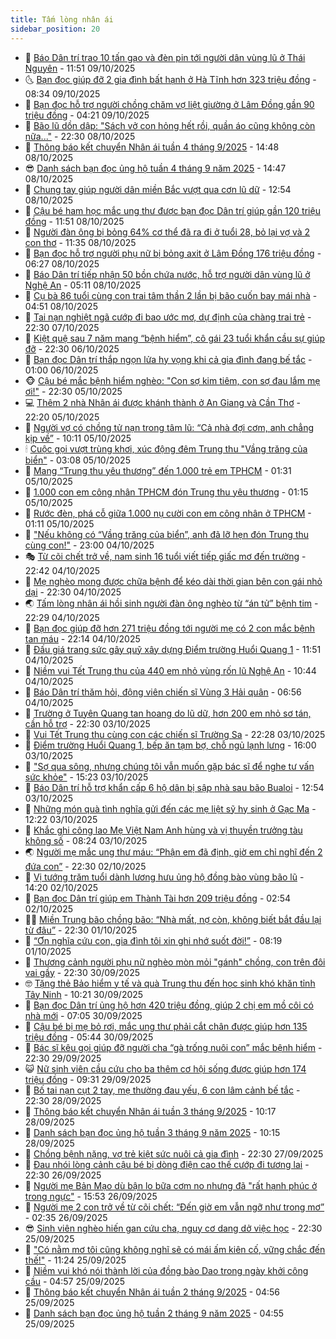 ```yaml
---
title: Tấm lòng nhân ái
sidebar_position: 20
---
```


<!-- dantri-tam-long-nhan-ai:START -->
- 🌝 [Báo Dân trí trao 10 tấn gạo và đèn pin tới người dân vùng lũ ở Thái Nguyên](https://dantri.com.vn/tam-long-nhan-ai/bao-dan-tri-trao-10-tan-gao-va-den-pin-toi-nguoi-dan-vung-lu-o-thai-nguyen-20251009175632538.htm) - 11:51 09/10/2025
- 🌜 [Bạn đọc giúp đỡ 2 gia đình bất hạnh ở Hà Tĩnh hơn 323 triệu đồng](https://dantri.com.vn/tam-long-nhan-ai/ban-doc-giup-do-2-gia-dinh-bat-hanh-o-ha-tinh-hon-323-trieu-dong-20251009143634325.htm) - 08:34 09/10/2025
- 👀 [Bạn đọc hỗ trợ người chồng chăm vợ liệt giường ở Lâm Đồng gần 90 triệu đồng](https://dantri.com.vn/tam-long-nhan-ai/ban-doc-ho-tro-nguoi-chong-cham-vo-liet-giuong-o-lam-dong-gan-90-trieu-dong-20251009093449995.htm) - 04:21 09/10/2025
- 🚀 [Bão lũ dồn dập: &quot;Sách vở con hỏng hết rồi, quần áo cũng không còn nữa...&quot;](https://dantri.com.vn/tam-long-nhan-ai/bao-lu-don-dap-sach-vo-con-hong-het-roi-quan-ao-cung-khong-con-nua-20251007160323086.htm) - 22:30 08/10/2025
- 🦅 [Thông báo kết chuyển Nhân ái tuần 4 tháng 9/2025](https://dantri.com.vn/tam-long-nhan-ai/thong-bao-ket-chuyen-nhan-ai-tuan-4-thang-92025-20251008204535959.htm) - 14:48 08/10/2025
- 😎 [Danh sách bạn đọc ủng hộ tuần 4 tháng 9 năm 2025](https://dantri.com.vn/tam-long-nhan-ai/danh-sach-ban-doc-ung-ho-tuan-4-thang-9-nam-2025-20251008204137288.htm) - 14:47 08/10/2025
- 🎡 [Chung tay giúp người dân miền Bắc vượt qua cơn lũ dữ](https://dantri.com.vn/tam-long-nhan-ai/chung-tay-giup-nguoi-dan-mien-bac-vuot-qua-con-lu-du-20251008120842323.htm) - 12:54 08/10/2025
- 🌮 [Cậu bé ham học mắc ung thư được bạn đọc Dân trí giúp gần 120 triệu đồng](https://dantri.com.vn/tam-long-nhan-ai/cau-be-ham-hoc-mac-ung-thu-duoc-ban-doc-dan-tri-giup-gan-120-trieu-dong-20251008120642988.htm) - 11:51 08/10/2025
- 💼 [Người đàn ông bị bỏng 64% cơ thể đã ra đi ở tuổi 28, bỏ lại vợ và 2 con thơ](https://dantri.com.vn/tam-long-nhan-ai/nguoi-dan-ong-bi-bong-64-co-the-da-ra-di-o-tuoi-28-bo-lai-vo-va-2-con-tho-20251008162622812.htm) - 11:35 08/10/2025
- 🎊 [Bạn đọc hỗ trợ người phụ nữ bị bỏng axit ở Lâm Đồng 176 triệu đồng](https://dantri.com.vn/tam-long-nhan-ai/ban-doc-ho-tro-nguoi-phu-nu-bi-bong-axit-o-lam-dong-176-trieu-dong-20251007165447778.htm) - 06:27 08/10/2025
- 📝 [Báo Dân trí tiếp nhận 50 bồn chứa nước, hỗ trợ người dân vùng lũ ở Nghệ An](https://dantri.com.vn/tam-long-nhan-ai/bao-dan-tri-tiep-nhan-50-bon-chua-nuoc-ho-tro-nguoi-dan-vung-lu-o-nghe-an-20251008110539405.htm) - 05:11 08/10/2025
- 🤗 [Cụ bà 86 tuổi cùng con trai tâm thần 2 lần bị bão cuốn bay mái nhà](https://dantri.com.vn/tam-long-nhan-ai/cu-ba-86-tuoi-cung-con-trai-tam-than-2-lan-bi-bao-cuon-bay-mai-nha-20251008074745796.htm) - 04:51 08/10/2025
- 🌈 [Tai nạn nghiệt ngã cướp đi bao ước mơ, dự định của chàng trai trẻ](https://dantri.com.vn/tam-long-nhan-ai/tai-nan-nghiet-nga-cuop-di-bao-uoc-mo-du-dinh-cua-chang-trai-tre-20251006210519973.htm) - 22:30 07/10/2025
- 🌝 [Kiệt quệ sau 7 năm mang “bệnh hiểm”, cô gái 23 tuổi khẩn cầu sự giúp đỡ](https://dantri.com.vn/tam-long-nhan-ai/kiet-que-sau-7-nam-mang-benh-hiem-co-gai-23-tuoi-khan-cau-su-giup-do-20251005142230735.htm) - 22:30 06/10/2025
- 🦒 [Bạn đọc Dân trí thắp ngọn lửa hy vọng khi cả gia đình đang bế tắc](https://dantri.com.vn/tam-long-nhan-ai/ban-doc-dan-tri-thap-ngon-lua-hy-vong-khi-ca-gia-dinh-dang-be-tac-20251004225058424.htm) - 01:00 06/10/2025
- 🐵 [Cậu bé mắc bệnh hiểm nghèo: &quot;Con sợ kim tiêm, con sợ đau lắm mẹ ơi!&quot;](https://dantri.com.vn/tam-long-nhan-ai/cau-be-mac-benh-hiem-ngheo-con-so-kim-tiem-con-so-dau-lam-me-oi-20251003140057790.htm) - 22:30 05/10/2025
- 💻 [Thêm 2 nhà Nhân ái được khánh thành ở An Giang và Cần Thơ](https://dantri.com.vn/tam-long-nhan-ai/them-2-nha-nhan-ai-duoc-khanh-thanh-o-an-giang-va-can-tho-20251005200515132.htm) - 22:20 05/10/2025
- 🦆 [Người vợ có chồng tử nạn trong tâm lũ: “Cả nhà đợi cơm, anh chẳng kịp về”](https://dantri.com.vn/tam-long-nhan-ai/nguoi-vo-co-chong-tu-nan-trong-tam-lu-ca-nha-doi-com-anh-chang-kip-ve-20251005162238477.htm) - 10:11 05/10/2025
- 🕯 [Cuộc gọi vượt trùng khơi, xúc động đêm Trung thu &quot;Vầng trăng của biển&quot;](https://dantri.com.vn/tam-long-nhan-ai/cuoc-goi-vuot-trung-khoi-xuc-dong-dem-trung-thu-vang-trang-cua-bien-20251005084153367.htm) - 03:08 05/10/2025
- 🤩 [Mang “Trung thu yêu thương” đến 1.000 trẻ em TPHCM](https://dantri.com.vn/tam-long-nhan-ai/mang-trung-thu-yeu-thuong-den-1000-tre-em-tphcm-20251004222441581.htm) - 01:31 05/10/2025
- 🎡 [1.000 con em công nhân TPHCM đón Trung thu yêu thương](https://dantri.com.vn/doi-song/1000-con-em-cong-nhan-tphcm-don-trung-thu-yeu-thuong-20251005040119276.htm) - 01:15 05/10/2025
- 🤠 [Rước đèn, phá cỗ giữa 1.000 nụ cười con em công nhân ở TPHCM](https://dantri.com.vn/doi-song/ruoc-den-pha-co-giua-1000-nu-cuoi-con-em-cong-nhan-o-tphcm-20251004233736332.htm) - 01:11 05/10/2025
- 🌋 [&quot;Nếu không có “Vầng trăng của biển”, anh đã lỡ hẹn đón Trung thu cùng con!&quot;](https://dantri.com.vn/tam-long-nhan-ai/neu-khong-co-vang-trang-cua-bien-anh-da-lo-hen-don-trung-thu-cung-con-20251005023504205.htm) - 23:00 04/10/2025
- 🎭 [Từ cõi chết trở về, nam sinh 16 tuổi viết tiếp giấc mơ đến trường](https://dantri.com.vn/tam-long-nhan-ai/tu-coi-chet-tro-ve-nam-sinh-16-tuoi-viet-tiep-giac-mo-den-truong-20251004184633309.htm) - 22:42 04/10/2025
- 🤠 [Mẹ nghèo mong được chữa bệnh để kéo dài thời gian bên con gái nhỏ dại](https://dantri.com.vn/tam-long-nhan-ai/me-ngheo-mong-duoc-chua-benh-de-keo-dai-thoi-gian-ben-con-gai-nho-dai-20250925232212560.htm) - 22:30 04/10/2025
- 🌏 [Tấm lòng nhân ái hồi sinh người đàn ông nghèo từ “án tử” bệnh tim](https://dantri.com.vn/tam-long-nhan-ai/tam-long-nhan-ai-hoi-sinh-nguoi-dan-ong-ngheo-tu-an-tu-benh-tim-20251004163523828.htm) - 22:29 04/10/2025
- 🚀 [Bạn đọc giúp đỡ hơn 271 triệu đồng tới người mẹ có 2 con mắc bệnh tan máu](https://dantri.com.vn/tam-long-nhan-ai/ban-doc-giup-do-hon-271-trieu-dong-toi-nguoi-me-co-2-con-mac-benh-tan-mau-20251004171931819.htm) - 22:14 04/10/2025
- 🚀 [Đấu giá trang sức gây quỹ xây dựng Điểm trường Huổi Quang 1](https://dantri.com.vn/tam-long-nhan-ai/dau-gia-trang-suc-gay-quy-xay-dung-diem-truong-huoi-quang-1-20251004170217589.htm) - 11:51 04/10/2025
- 👹 [Niềm vui Tết Trung thu của 440 em nhỏ vùng rốn lũ Nghệ An](https://dantri.com.vn/tam-long-nhan-ai/niem-vui-tet-trung-thu-cua-440-em-nho-vung-ron-lu-nghe-an-20251004150621538.htm) - 10:44 04/10/2025
- 🫶 [Báo Dân trí thăm hỏi, động viên chiến sĩ Vùng 3 Hải quân](https://dantri.com.vn/tam-long-nhan-ai/bao-dan-tri-tham-hoi-dong-vien-chien-si-vung-3-hai-quan-20251004111034507.htm) - 06:56 04/10/2025
- 🐻 [Trường ở Tuyên Quang tan hoang do lũ dữ, hơn 200 em nhỏ sơ tán, cần hỗ trợ](https://dantri.com.vn/tam-long-nhan-ai/truong-o-tuyen-quang-tan-hoang-do-lu-du-hon-200-em-nho-so-tan-can-ho-tro-20251003230515092.htm) - 22:30 03/10/2025
- 🌋 [Vui Tết Trung thu cùng con các chiến sĩ Trường Sa](https://dantri.com.vn/tam-long-nhan-ai/vui-tet-trung-thu-cung-con-cac-chien-si-truong-sa-20251003234001422.htm) - 22:28 03/10/2025
- 🧰 [Điểm trường Huổi Quang 1, bếp ăn tạm bợ, chỗ ngủ lạnh lưng](https://dantri.com.vn/tam-long-nhan-ai/diem-truong-huoi-quang-1-bep-an-tam-bo-cho-ngu-lanh-lung-20251004005949425.htm) - 16:00 03/10/2025
- 💄 [&quot;Sợ qua sông, nhưng chúng tôi vẫn muốn gặp bác sĩ để nghe tư vấn sức khỏe&quot;](https://dantri.com.vn/tam-long-nhan-ai/so-qua-song-nhung-chung-toi-van-muon-gap-bac-si-de-nghe-tu-van-suc-khoe-20251003164456901.htm) - 15:23 03/10/2025
- 🌝 [Báo Dân trí hỗ trợ khẩn cấp 6 hộ dân bị sập nhà sau bão Bualoi](https://dantri.com.vn/tam-long-nhan-ai/bao-dan-tri-ho-tro-khan-cap-6-ho-dan-bi-sap-nha-sau-bao-bualoi-20251003154228001.htm) - 12:54 03/10/2025
- 🔭 [Những món quà tình nghĩa gửi đến các mẹ liệt sỹ hy sinh ở Gạc Ma](https://dantri.com.vn/tam-long-nhan-ai/nhung-mon-qua-tinh-nghia-gui-den-cac-me-liet-sy-hy-sinh-o-gac-ma-20251003183409141.htm) - 12:22 03/10/2025
- 🦒 [Khắc ghi công lao Mẹ Việt Nam Anh hùng và vị thuyền trưởng tàu không số](https://dantri.com.vn/tam-long-nhan-ai/khac-ghi-cong-lao-me-viet-nam-anh-hung-va-vi-thuyen-truong-tau-khong-so-20251003143355403.htm) - 08:24 03/10/2025
- 🌏 [Người mẹ mắc ung thư máu: “Phận em đã định, giờ em chỉ nghĩ đến 2 đứa con”](https://dantri.com.vn/tam-long-nhan-ai/nguoi-me-mac-ung-thu-mau-phan-em-da-dinh-gio-em-chi-nghi-den-2-dua-con-20251001151211907.htm) - 22:30 02/10/2025
- 🦣 [Vị tướng trăm tuổi dành lương hưu ủng hộ đồng bào vùng bão lũ](https://dantri.com.vn/tam-long-nhan-ai/vi-tuong-tram-tuoi-danh-luong-huu-ung-ho-dong-bao-vung-bao-lu-20251002193853438.htm) - 14:20 02/10/2025
- 🤗 [Bạn đọc Dân trí giúp em Thành Tài hơn 209 triệu đồng](https://dantri.com.vn/tam-long-nhan-ai/ban-doc-dan-tri-giup-em-thanh-tai-hon-209-trieu-dong-20251001122540510.htm) - 02:54 02/10/2025
- 🧑‍🏫 [Miền Trung bão chồng bão: “Nhà mất, nợ còn, không biết bắt đầu lại từ đâu”](https://dantri.com.vn/tam-long-nhan-ai/mien-trung-bao-chong-bao-nha-mat-no-con-khong-biet-bat-dau-lai-tu-dau-20251001161142736.htm) - 22:30 01/10/2025
- 🤠 [“Ơn nghĩa cứu con, gia đình tôi xin ghi nhớ suốt đời!”](https://dantri.com.vn/tam-long-nhan-ai/on-nghia-cuu-con-gia-dinh-toi-xin-ghi-nho-suot-doi-20251001123617308.htm) - 08:19 01/10/2025
- 🦆 [Thương cảnh người phụ nữ nghèo mòn mỏi &quot;gánh&quot; chồng, con trên đôi vai gầy](https://dantri.com.vn/tam-long-nhan-ai/thuong-canh-nguoi-phu-nu-ngheo-mon-moi-ganh-chong-con-tren-doi-vai-gay-20250920225906536.htm) - 22:30 30/09/2025
- 🤓 [Tặng thẻ Bảo hiểm y tế và quà Trung thu đến học sinh khó khăn tỉnh Tây Ninh](https://dantri.com.vn/tam-long-nhan-ai/tang-the-bao-hiem-y-te-va-qua-trung-thu-den-hoc-sinh-kho-khan-tinh-tay-ninh-20250930130129472.htm) - 10:21 30/09/2025
- 🫶 [Bạn đọc Dân trí ủng hộ hơn 420 triệu đồng, giúp 2 chị em mồ côi có nhà mới](https://dantri.com.vn/tam-long-nhan-ai/ban-doc-dan-tri-ung-ho-hon-420-trieu-dong-giup-2-chi-em-mo-coi-co-nha-moi-20250929202424096.htm) - 07:05 30/09/2025
- 🎊 [Cậu bé bị mẹ bỏ rơi, mắc ung thư phải cắt chân được giúp hơn 135 triệu đồng](https://dantri.com.vn/tam-long-nhan-ai/cau-be-bi-me-bo-roi-mac-ung-thu-phai-cat-chan-duoc-giup-hon-135-trieu-dong-20250930085653933.htm) - 05:44 30/09/2025
- 🦏 [Bác sĩ kêu gọi giúp đỡ người cha “gà trống nuôi con” mắc bệnh hiểm](https://dantri.com.vn/tam-long-nhan-ai/bac-si-keu-goi-giup-do-nguoi-cha-ga-trong-nuoi-con-mac-benh-hiem-20250929173708068.htm) - 22:30 29/09/2025
- 😺 [Nữ sinh viên cầu cứu cho ba thêm cơ hội sống được giúp hơn 174 triệu đồng](https://dantri.com.vn/tam-long-nhan-ai/nu-sinh-vien-cau-cuu-cho-ba-them-co-hoi-song-duoc-giup-hon-174-trieu-dong-20250929144421179.htm) - 09:31 29/09/2025
- 🥰 [Bố tai nạn cụt 2 tay, mẹ thường đau yếu, 6 con lâm cảnh bế tắc](https://dantri.com.vn/tam-long-nhan-ai/bo-tai-nan-cut-2-tay-me-thuong-dau-yeu-6-con-lam-canh-be-tac-20250922165910879.htm) - 22:30 28/09/2025
- 🚀 [Thông báo kết chuyển Nhân ái tuần 3 tháng 9/2025](https://dantri.com.vn/tam-long-nhan-ai/thong-bao-ket-chuyen-nhan-ai-tuan-3-thang-92025-20250928141946910.htm) - 10:17 28/09/2025
- 🌁 [Danh sách bạn đọc ủng hộ tuần 3 tháng 9 năm 2025](https://dantri.com.vn/tam-long-nhan-ai/danh-sach-ban-doc-ung-ho-tuan-3-thang-9-nam-2025-20250928141442102.htm) - 10:15 28/09/2025
- 🚀 [Chồng bệnh nặng, vợ trẻ kiệt sức nuôi cả gia đình](https://dantri.com.vn/tam-long-nhan-ai/chong-benh-nang-vo-tre-kiet-suc-nuoi-ca-gia-dinh-20250922090027373.htm) - 22:30 27/09/2025
- 🤗 [Đau nhói lòng cảnh cậu bé bị dòng điện cao thế cướp đi tương lai](https://dantri.com.vn/tam-long-nhan-ai/dau-nhoi-long-canh-cau-be-bi-dong-dien-cao-the-cuop-di-tuong-lai-20250924032949281.htm) - 22:30 26/09/2025
- 💫 [Người mẹ Bản Mạo dù bận lo bữa cơm no nhưng đã &quot;rất hạnh phúc ở trong ngực&quot;](https://dantri.com.vn/tam-long-nhan-ai/nguoi-me-ban-mao-du-ban-lo-bua-com-no-nhung-da-rat-hanh-phuc-o-trong-nguc-20250926223355370.htm) - 15:53 26/09/2025
- 💼 [Người mẹ 2 con trở về từ cõi chết: “Đến giờ em vẫn ngỡ như trong mơ”](https://dantri.com.vn/tam-long-nhan-ai/nguoi-me-2-con-tro-ve-tu-coi-chet-den-gio-em-van-ngo-nhu-trong-mo-20250925170623624.htm) - 02:35 26/09/2025
- 😎 [Sinh viên nghèo hiến gan cứu cha, nguy cơ dang dở việc học](https://dantri.com.vn/tam-long-nhan-ai/sinh-vien-ngheo-hien-gan-cuu-cha-nguy-co-dang-do-viec-hoc-20250913215135195.htm) - 22:30 25/09/2025
- 🥳 [&quot;Có nằm mơ tôi cũng không nghĩ sẽ có mái ấm kiên cố, vững chắc đến thế!&quot;](https://dantri.com.vn/tam-long-nhan-ai/co-nam-mo-toi-cung-khong-nghi-se-co-mai-am-kien-co-vung-chac-den-the-20250925153222388.htm) - 11:24 25/09/2025
- 📝 [Niềm vui khó nói thành lời của đồng bào Dao trong ngày khởi công cầu](https://dantri.com.vn/tam-long-nhan-ai/niem-vui-kho-noi-thanh-loi-cua-dong-bao-dao-trong-ngay-khoi-cong-cau-20250923102015222.htm) - 04:57 25/09/2025
- 🦄 [Thông báo kết chuyển Nhân ái tuần 2 tháng 9/2025](https://dantri.com.vn/tam-long-nhan-ai/thong-bao-ket-chuyen-nhan-ai-tuan-2-thang-92025-20250925141207860.htm) - 04:56 25/09/2025
- 💼 [Danh sách bạn đọc ủng hộ tuần 2 tháng 9 năm 2025](https://dantri.com.vn/tam-long-nhan-ai/danh-sach-ban-doc-ung-ho-tuan-2-thang-9-nam-2025-20250925140831087.htm) - 04:55 25/09/2025<!-- dantri-tam-long-nhan-ai:END -->
